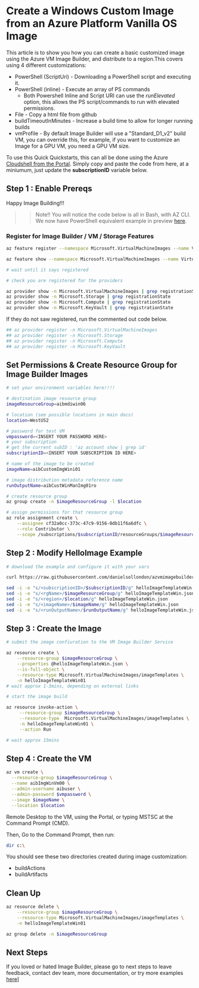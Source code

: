 # Create a Windows Custom Image from an Azure Platform Vanilla OS Image

This article is to show you how you can create a basic customized image using the Azure VM Image Builder, and distribute to a region.This covers using 4 different customizations:
* PowerShell (ScriptUri) - Downloading a PowerShell script and executing it.
* PowerShell (inline) - Execute an array of PS commands
    * Both Powershell Inline and Script URI can use the *runElevated* option, this allows the PS script/commands to run with elevated permissions.
* File - Copy a html file from github
* buildTimeoutInMinutes - Increase a build time to allow for longer running builds 
* vmProfile - By default Image Builder will use a "Standard_D1_v2" build VM, you can override this, for example, if you want to customize an Image for a GPU VM, you need a GPU VM size.

To use this Quick Quickstarts, this can all be done using the Azure [Cloudshell from the Portal](https://azure.microsoft.com/en-us/features/cloud-shell/). Simply copy and paste the code from here, at a miniumum, just update the **subscriptionID** variable below.

## Step 1 : Enable Prereqs

Happy Image Building!!!

>> Note!! You will notice the code below is all in Bash, with AZ CLI. We now have PowerShell equivalent example in preview [here](https://github.com/danielsollondon/azvmimagebuilder/tree/master/solutions/5_PowerShell_deployments#using-powershell-to-create-a-windows-10-custom-image-using-azure-vm-image-builder-preview-example). 

### Register for Image Builder / VM / Storage Features
```bash
az feature register --namespace Microsoft.VirtualMachineImages --name VirtualMachineTemplatePreview

az feature show --namespace Microsoft.VirtualMachineImages --name VirtualMachineTemplatePreview | grep state

# wait until it says registered

# check you are registered for the providers

az provider show -n Microsoft.VirtualMachineImages | grep registrationState
az provider show -n Microsoft.Storage | grep registrationState
az provider show -n Microsoft.Compute | grep registrationState
az provider show -n Microsoft.KeyVault | grep registrationState
```

If they do not saw registered, run the commented out code below.
```bash
## az provider register -n Microsoft.VirtualMachineImages
## az provider register -n Microsoft.Storage
## az provider register -n Microsoft.Compute
## az provider register -n Microsoft.KeyVault

```

## Set Permissions & Create Resource Group for Image Builder Images

```bash
# set your environment variables here!!!!

# destination image resource group
imageResourceGroup=aibmdiwin06

# location (see possible locations in main docs)
location=WestUS2

# password for test VM
vmpassword=<INSERT YOUR PASSWORD HERE>
# your subscription
# get the current subID : 'az account show | grep id'
subscriptionID=<INSERT YOUR SUBSCRIPTION ID HERE>

# name of the image to be created
imageName=aibCustomImgWini01

# image distribution metadata reference name
runOutputName=aibCustWinManImg01ro

# create resource group
az group create -n $imageResourceGroup -l $location

# assign permissions for that resource group
az role assignment create \
    --assignee cf32a0cc-373c-47c9-9156-0db11f6a6dfc \
    --role Contributor \
    --scope /subscriptions/$subscriptionID/resourceGroups/$imageResourceGroup

```

## Step 2 : Modify HelloImage Example

```bash
# download the example and configure it with your vars

curl https://raw.githubusercontent.com/danielsollondon/azvmimagebuilder/master/quickquickstarts/0_Creating_a_Custom_Windows_Managed_Image/helloImageTemplateWin.json -o helloImageTemplateWin.json

sed -i -e "s/<subscriptionID>/$subscriptionID/g" helloImageTemplateWin.json
sed -i -e "s/<rgName>/$imageResourceGroup/g" helloImageTemplateWin.json
sed -i -e "s/<region>/$location/g" helloImageTemplateWin.json
sed -i -e "s/<imageName>/$imageName/g" helloImageTemplateWin.json
sed -i -e "s/<runOutputName>/$runOutputName/g" helloImageTemplateWin.json

```

## Step 3 : Create the Image

```bash
# submit the image confiuration to the VM Image Builder Service

az resource create \
    --resource-group $imageResourceGroup \
    --properties @helloImageTemplateWin.json \
    --is-full-object \
    --resource-type Microsoft.VirtualMachineImages/imageTemplates \
    -n helloImageTemplateWin01
# wait approx 1-3mins, depending on external links

# start the image build

az resource invoke-action \
     --resource-group $imageResourceGroup \
     --resource-type  Microsoft.VirtualMachineImages/imageTemplates \
     -n helloImageTemplateWin01 \
     --action Run 

# wait approx 15mins
```

## Step 4 : Create the VM
```bash
az vm create \
  --resource-group $imageResourceGroup \
  --name aibImgWinVm00 \
  --admin-username aibuser \
  --admin-password $vmpassword \
  --image $imageName \
  --location $location

```
Remote Desktop to the VM, using the Portal, or typing MSTSC at the Command Prompt (CMD).

Then, Go to the Command Prompt, then run:
```bash
dir c:\
```
You should see these two directories created during image customization:
* buildActions
* buildArtifacts

## Clean Up
```bash
az resource delete \
    --resource-group $imageResourceGroup \
    --resource-type Microsoft.VirtualMachineImages/imageTemplates \
    -n helloImageTemplateWin01

az group delete -n $imageResourceGroup

```

## Next Steps
If you loved or hated Image Builder, please go to next steps to leave feedback, contact dev team, more documentation, or try more examples [here](../quickquickstarts/nextSteps.md)]
